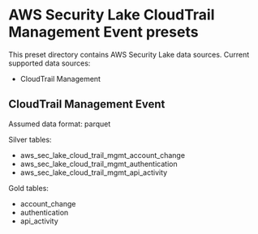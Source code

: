 
# AWS Security Lake CloudTrail Management Event presets

This preset directory contains AWS Security Lake data sources. Current supported data sources:
- CloudTrail Management

## CloudTrail Management Event

Assumed data format: parquet

Silver tables:
- aws_sec_lake_cloud_trail_mgmt_account_change
- aws_sec_lake_cloud_trail_mgmt_authentication
- aws_sec_lake_cloud_trail_mgmt_api_activity

Gold tables:
- account_change
- authentication
- api_activity
